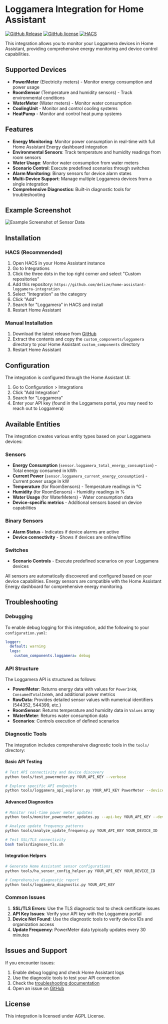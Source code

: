 # Loggamera Integration for Home Assistant

[![GitHub Release](https://img.shields.io/github/release/delize/home-assistant-loggamera-integration.svg?style=flat-square)](https://github.com/delize/home-assistant-loggamera-integration/releases)
[![GitHub license](https://img.shields.io/github/license/delize/home-assistant-loggamera-integration.svg?style=flat-square)](https://github.com/delize/home-assistant-loggamera-integration/blob/main/LICENSE)
[![HACS](https://img.shields.io/badge/HACS-Custom-41BDF5.svg?style=flat-square)](https://github.com/hacs/integration)

This integration allows you to monitor your Loggamera devices in Home Assistant, providing comprehensive energy monitoring and device control capabilities.

## Supported Devices

- **PowerMeter** (Electricity meters) - Monitor energy consumption and power usage
- **RoomSensor** (Temperature and humidity sensors) - Track environmental conditions
- **WaterMeter** (Water meters) - Monitor water consumption
- **CoolingUnit** - Monitor and control cooling systems
- **HeatPump** - Monitor and control heat pump systems

## Features

- **Energy Monitoring**: Monitor power consumption in real-time with full Home Assistant Energy dashboard integration
- **Environmental Sensors**: Track temperature and humidity readings from room sensors
- **Water Usage**: Monitor water consumption from water meters
- **Scenario Control**: Execute predefined scenarios through switches
- **Alarm Monitoring**: Binary sensors for device alarm states
- **Multi-Device Support**: Manage multiple Loggamera devices from a single integration
- **Comprehensive Diagnostics**: Built-in diagnostic tools for troubleshooting

## Example Screenshot

![Example Screenshot of Sensor Data](assets/README/demo-screenshot.png)

## Installation

### HACS (Recommended)

1. Open HACS in your Home Assistant instance
2. Go to Integrations
3. Click the three dots in the top right corner and select "Custom repositories"
4. Add this repository: `https://github.com/delize/home-assistant-loggamera-integration`
5. Select "Integration" as the category
6. Click "Add"
7. Search for "Loggamera" in HACS and install
8. Restart Home Assistant

### Manual Installation

1. Download the latest release from [GitHub](https://github.com/delize/home-assistant-loggamera-integration/releases)
2. Extract the contents and copy the `custom_components/loggamera` directory to your Home Assistant `custom_components` directory
3. Restart Home Assistant

## Configuration

The integration is configured through the Home Assistant UI:

1. Go to Configuration > Integrations
2. Click "Add Integration"
3. Search for "Loggamera"
4. Enter your API key (found in the Loggamera portal, you may need to reach out to Loggamera)

## Available Entities

The integration creates various entity types based on your Loggamera devices:

### Sensors
- **Energy Consumption** (`sensor.loggamera_total_energy_consumption`) - Total energy consumed in kWh
- **Current Power** (`sensor.loggamera_current_energy_consumption`) - Current power usage in kW
- **Temperature** (for RoomSensors) - Temperature readings in °C
- **Humidity** (for RoomSensors) - Humidity readings in %
- **Water Usage** (for WaterMeters) - Water consumption data
- **Device-specific metrics** - Additional sensors based on device capabilities

### Binary Sensors
- **Alarm Status** - Indicates if device alarms are active
- **Device connectivity** - Shows if devices are online/offline

### Switches
- **Scenario Controls** - Execute predefined scenarios on your Loggamera devices

All sensors are automatically discovered and configured based on your device capabilities. Energy sensors are compatible with the Home Assistant Energy dashboard for comprehensive energy monitoring.


## Troubleshooting

### Debugging

To enable debug logging for this integration, add the following to your `configuration.yaml`:

```yaml
logger:
  default: warning
  logs:
    custom_components.loggamera: debug
```

### API Structure

The Loggamera API is structured as follows:

- **PowerMeter**: Returns energy data with values for `PowerInkW`, `ConsumedTotalInkWh`, and additional power metrics
- **RawData**: Provides detailed sensor values with numerical identifiers (544352, 544399, etc.)
- **RoomSensor**: Returns temperature and humidity data in `Values` array
- **WaterMeter**: Returns water consumption data
- **Scenarios**: Controls execution of defined scenarios

### Diagnostic Tools

The integration includes comprehensive diagnostic tools in the `tools/` directory:

#### Basic API Testing
```bash
# Test API connectivity and device discovery
python tools/test_powermeter.py YOUR_API_KEY --verbose

# Explore specific API endpoints
python tools/loggamera_api_explorer.py YOUR_API_KEY PowerMeter --device-id YOUR_DEVICE_ID
```

#### Advanced Diagnostics
```bash
# Monitor real-time power meter updates
python tools/monitor_powermeter_updates.py --api-key YOUR_API_KEY --device-id YOUR_DEVICE_ID

# Analyze update frequency patterns
python tools/analyze_update_frequency.py YOUR_API_KEY YOUR_DEVICE_ID

# Test SSL/TLS connectivity
bash tools/diagnose_tls.sh
```

#### Integration Helpers
```bash
# Generate Home Assistant sensor configurations
python tools/ha_sensor_config_helper.py YOUR_API_KEY YOUR_DEVICE_ID

# Comprehensive diagnostic report
python tools/loggamera_diagnostic.py YOUR_API_KEY
```

### Common Issues

1. **SSL/TLS Errors**: Use the TLS diagnostic tool to check certificate issues
2. **API Key Issues**: Verify your API key with the Loggamera portal
3. **Device Not Found**: Use the diagnostic tools to verify device IDs and organization access
4. **Update Frequency**: PowerMeter data typically updates every 30 minutes

## Issues and Support

If you encounter issues:

1. Enable debug logging and check Home Assistant logs
2. Use the diagnostic tools to test your API connection
3. Check the [troubleshooting documentation](docs/TROUBLESHOOTING.md)
4. Open an issue on [GitHub](https://github.com/delize/home-assistant-loggamera-integration/issues)

## License

This integration is licensed under AGPL License.
